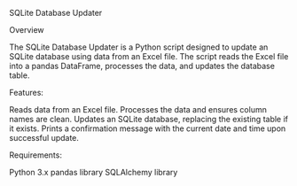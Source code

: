SQLite Database Updater

Overview

The SQLite Database Updater is a Python script designed to update an SQLite database using data from an Excel file. 
The script reads the Excel file into a pandas DataFrame, processes the data, and updates the database table.

Features:

Reads data from an Excel file.
Processes the data and ensures column names are clean.
Updates an SQLite database, replacing the existing table if it exists.
Prints a confirmation message with the current date and time upon successful update.

Requirements:

Python 3.x
pandas library
SQLAlchemy library
